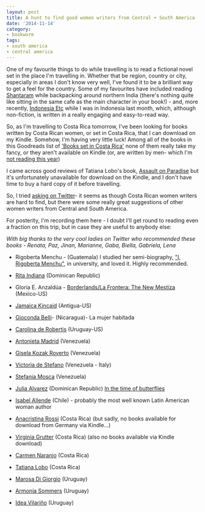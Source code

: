 ```yaml
---
layout: post
title: A hunt to find good women writers from Central + South America
date: '2014-11-14'
category:
- bookworm
tags:
- south america
- central america 
---
```


One of my favourite things to do while travelling is to read a fictional novel set in the place I'm travelling in. Whether that be region, country or city, especially in areas I don't know very well, I've found it to be a brilliant way to get a feel for the country. Some of my favourites have included reading [Shantaram](https://www.goodreads.com/book/show/33600.Shantaram?from_search=true) while backpacking around northern India (there's nothing quite like sitting in the same cafe as the main character in your book!) - and, more recently, [Indonesia Etc](https://www.goodreads.com/book/show/18377963-indonesia-etc?ac=1) while I was in Indonesia last month, which, although non-fiction, is written in a really engaging and easy-to-read way.

So, as I'm travelling to Costa Rica tomorrow, I've been looking for books written by Costa Rican women, or set in Costa Rica, that I can download on my Kindle. Somehow, I'm having very little luck! Among all of the books in this Goodreads list of ['Books set in Costa Rica'](https://www.goodreads.com/places/262-costa-rica) none of them really take my fancy, or they aren't available on Kindle (or, are written by men- which I'm [not reading this year](http://zararah.net/blog/2014/07/05/halfway-through-readwomen2014-6-month-update/))

<!--more-->

I came across good reviews of Tatiana Lobo's book, [Assault on Paradise](https://www.goodreads.com/book/show/1958749.Assault_on_Paradise) but it's unfortunately unavailable for download on the Kindle, and I don't have time to buy a hard copy of it before travelling. 

So, I tried [asking on Twitter](https://twitter.com/zararah/status/533230949354704896)- it seems as though Costa Rican women writers are hard to find, but there were some really great suggestions of other women writers from Central and South America.

For posterity, I'm recording them here - I doubt I'll get round to reading even a fraction on this trip, but in case they are useful to anybody else:

*With big thanks to the very cool ladies on Twitter who recommended these books - Renata, Paz, Jinan, Marianne, Gaba, Biella, Gabriela, Lena*

* Rigoberta Menchu - (Guatemala) I studied her semi-biography, ["I, Rigoberta Menchu"](https://www.goodreads.com/book/show/233292.I_Rigoberta_Mench_), in university, and loved it. Highly recommended.

* [Rita Indiana](https://www.goodreads.com/search?utf8=%E2%9C%93&q=rita+indiana&search_type=books&search%5Bfield%5D=author) (Dominican Republic)

* Gloria E. Anzaldúa - [Borderlands/La Frontera: The New Mestiza](https://www.goodreads.com/book/show/45882.Borderlands_La_Frontera) (Mexico-US)

* [Jamaica Kincaid](https://www.goodreads.com/search?utf8=%E2%9C%93&q=jamaica+kincaid&search_type=books&search%5Bfield%5D=author) (Antigua-US)

* [Gioconda Belli](https://en.wikipedia.org/wiki/Gioconda_Belli)- (Nicaragua)- La mujer habitada 

* [Carolina de Robertis](https://www.goodreads.com/search?utf8=%E2%9C%93&q=carolina+de+robertis&search_type=books&search%5Bfield%5D=author) (Uruguay-US)

* [Antonieta Madrid](https://www.goodreads.com/search?utf8=%E2%9C%93&q=antonieta+madrid&search_type=books&search%5Bfield%5D=author) (Venezuela)

* [Gisela Kozak Roverto](https://www.goodreads.com/author/show/815685.Gisela_Kozak_Rovero?from_search=true) (Venezuela)

* [Victoria de Stefano](https://www.goodreads.com/author/show/1955072.Victoria_de_Stefano?from_search=true) (Venezuela - Italy)

* [Stefania Mosca](https://es.wikipedia.org/wiki/Stefania_Mosca) (Venezuela)

* [Julia Alvarez](https://www.goodreads.com/author/show/7277.Julia_Alvarez) (Dominican Republic) [In the time of butterflies](https://www.goodreads.com/book/show/11206.In_the_Time_of_the_Butterflies?from_search=true)

* [Isabel Allende](https://es.wikipedia.org/wiki/Isabel_Allende) (Chile) - probably the most well known Latin American woman author

* [Anacristina Rossi](https://es.wikipedia.org/wiki/Anacristina_Rossi) (Costa Rica) (but sadly, no books available for download from Germany via Kindle...)

* [Virginia Grutter](https://es.wikipedia.org/wiki/Virginia_Grutter) (Costa Rica) (also no books available via Kindle download)

* [Carmen Naranjo](https://es.wikipedia.org/wiki/Carmen_Naranjo) (Costa Rica) 

* [Tatiana Lobo](https://es.wikipedia.org/wiki/Tatiana_Lobo) (Costa Rica)

* [Marosa Di Giorgio](https://es.wikipedia.org/wiki/Marosa_di_Giorgio) (Uruguay) 

* [Armonía Sommers](https://es.wikipedia.org/wiki/Armon%C3%ADa_Somers) (Uruguay)

* [Idea Vilariño](https://es.wikipedia.org/wiki/Idea_Vilari%C3%B1o) (Uruguay)


